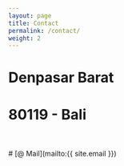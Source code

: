 ```yaml
---
layout: page
title: Contact
permalink: /contact/
weight: 2
---
```


# Denpasar Barat
# 80119 - Bali
<br>
<br>
# [@ Mail](mailto:{{ site.email }})
